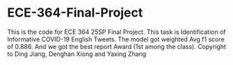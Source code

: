 # ECE-364-Final-Project
This is the code for ECE 364 25SP Final Project. This task is Identification of Informative COVID-19 English Tweets. The model got weighted Avg f1 score of 0.886. And we got the best report Award (1st among the class). Copyright to Ding Jiang, Denghan Xiong and Yaxing Zhang
